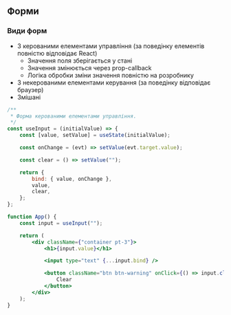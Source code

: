 ## Форми

### Види форм

-   З керованими елементами управління (за поведінку елементів повністю відповідає React)
    -   Значення поля зберігається у стані
    -   Значення змінюється через prop-callback
    -   Логіка обробки зміни значення повністю на розробнику
-   З некерованими елементами керування (за поведінку відповідає браузер)
-   Змішані

```jsx
/**
 * Форма керованими елементами управління.
 */
const useInput = (initialValue) => {
    const [value, setValue] = useState(initialValue);

    const onChange = (evt) => setValue(evt.target.value);

    const clear = () => setValue("");

    return {
        bind: { value, onChange },
        value,
        clear,
    };
};

function App() {
    const input = useInput("");

    return (
        <div className={"container pt-3"}>
            <h1>{input.value}</h1>

            <input type="text" {...input.bind} />

            <button className="btn btn-warning" onClick={() => input.clear()}>
                Clear
            </button>
        </div>
    );
}
```
